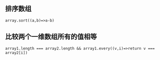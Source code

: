 ## 排序数组

```
array.sort((a,b)=>a-b)
```

## 比较两个一维数组所有的值相等

```
array1.length === array2.length && array1.every((v,i)=>return v === array2[i])
```